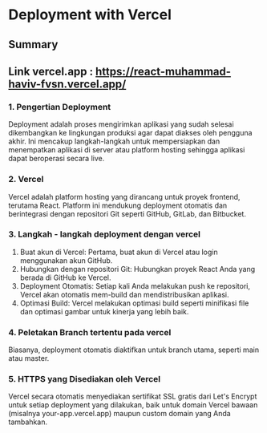 # Deployment with Vercel

## Summary
## Link vercel.app : https://react-muhammad-haviv-fvsn.vercel.app/

### 1. Pengertian Deployment
Deployment adalah proses mengirimkan aplikasi yang sudah selesai dikembangkan ke lingkungan produksi agar dapat diakses oleh pengguna akhir. Ini mencakup langkah-langkah untuk mempersiapkan dan menempatkan aplikasi di server atau platform hosting sehingga aplikasi dapat beroperasi secara live.

### 2. Vercel
Vercel adalah platform hosting yang dirancang untuk proyek frontend, terutama React. Platform ini mendukung deployment otomatis dan berintegrasi dengan repositori Git seperti GitHub, GitLab, dan Bitbucket.

### 3. Langkah - langkah deployment dengan vercel
1. Buat akun di Vercel: Pertama, buat akun di Vercel atau login menggunakan akun GitHub.
2. Hubungkan dengan repositori Git: Hubungkan proyek React Anda yang berada di GitHub ke Vercel.
3. Deployment Otomatis: Setiap kali Anda melakukan push ke repositori, Vercel akan otomatis mem-build dan mendistribusikan aplikasi.
4. Optimasi Build: Vercel melakukan optimasi build seperti minifikasi file dan optimasi gambar untuk kinerja yang lebih baik.

### 4. Peletakan Branch tertentu pada vercel
 Biasanya, deployment otomatis diaktifkan untuk branch utama, seperti main atau master. 

### 5. HTTPS yang Disediakan oleh Vercel
Vercel secara otomatis menyediakan sertifikat SSL gratis dari Let's Encrypt untuk setiap deployment yang dilakukan, baik untuk domain Vercel bawaan (misalnya your-app.vercel.app) maupun custom domain yang Anda tambahkan.